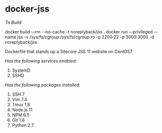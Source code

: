 # docker-jss
*To Build:*

docker build --rm --no-cache -t noreplyback/jss .
docker run --privileged --name jss -v /sys/fs/cgroup:/sys/fs/cgroup:ro -p 2200:22 -p 3000:3000 -d noreplyback/jss

Dockerfile that stands up a Sitecore JSS 11 website on CentOS7

*Has the following services enabled:*

1. SystemD
2. SSHD

*Has the following packages installed:*

1. SSH 7
2. Vim 7.4
3. Tmux 1.8
4. Node.js 11
5. NPM 6.5
6. Git 1.8
7. Python 2.7

